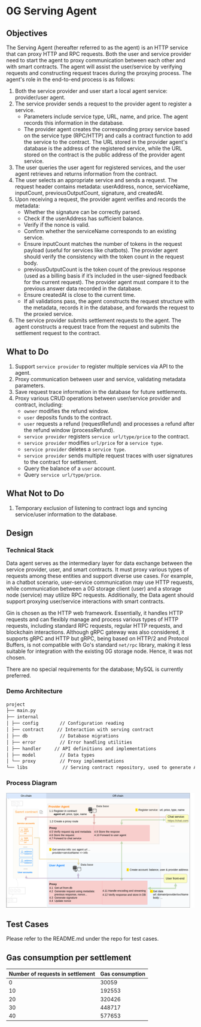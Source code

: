 # 0G Serving Agent

## Objectives

The Serving Agent (hereafter referred to as the agent) is an HTTP service that can proxy HTTP and RPC requests. Both the user and service provider need to start the agent to proxy communication between each other and with smart contracts. The agent will assist the user/service by verifying requests and constructing request traces during the proxying process. The agent's role in the end-to-end process is as follows:

1. Both the service provider and user start a local agent service: provider/user agent.
2. The service provider sends a request to the provider agent to register a service.
   - Parameters include service type, URL, name, and price. The agent records this information in the database.
   - The provider agent creates the corresponding proxy service based on the service type (RPC/HTTP) and calls a contract function to add the service to the contract. The URL stored in the provider agent's database is the address of the registered service, while the URL stored on the contract is the public address of the provider agent service.
3. The user queries the user agent for registered services, and the user agent retrieves and returns information from the contract.
4. The user selects an appropriate service and sends a request. The request header contains metadata: userAddress, nonce, serviceName, inputCount, previousOutputCount, signature, and createdAt.
5. Upon receiving a request, the provider agent verifies and records the metadata:
   - Whether the signature can be correctly parsed.
   - Check if the userAddress has sufficient balance.
   - Verify if the nonce is valid.
   - Confirm whether the serviceName corresponds to an existing service.
   - Ensure inputCount matches the number of tokens in the request payload (useful for services like chatbots). The provider agent should verify the consistency with the token count in the request body.
   - previousOutputCount is the token count of the previous response (used as a billing basis if it’s included in the user-signed feedback for the current request). The provider agent must compare it to the previous answer data recorded in the database.
   - Ensure createdAt is close to the current time.
   - If all validations pass, the agent constructs the request structure with the metadata, records it in the database, and forwards the request to the proxied service.
6. The service provider submits settlement requests to the agent. The agent constructs a request trace from the request and submits the settlement request to the contract.

## What to Do

1. Support `service provider` to register multiple services via API to the agent.
2. Proxy communication between user and service, validating metadata parameters.
3. Save request trace information in the database for future settlements.
4. Proxy various CRUD operations between user/service provider and contract, including:
   - `owner` modifies the refund window.
   - `user` deposits funds to the contract.
   - `user` requests a refund (requestRefund) and processes a refund after the refund window (processRefund).
   - `service provider` registers `service url/type/price` to the contract.
   - `service provider` modifies `url/price` for a `service type`.
   - `service provider` deletes a `service type`.
   - `service provider` sends multiple request traces with user signatures to the contract for settlement.
   - Query the balance of a `user` account.
   - Query `service url/type/price`.

## What Not to Do

1. Temporary exclusion of listening to contract logs and syncing service/user information to the database.

## Design

### Technical Stack

Data agent serves as the intermediary layer for data exchange between the service provider, user, and smart contracts. It must proxy various types of requests among these entities and support diverse use cases. For example, in a chatbot scenario, user-service communication may use HTTP requests, while communication between a 0G storage client (user) and a storage node (service) may utilize RPC requests. Additionally, the Data agent should support proxying user/service interactions with smart contracts.

Gin is chosen as the HTTP web framework. Essentially, it handles HTTP requests and can flexibly manage and process various types of HTTP requests, including standard RPC requests, regular HTTP requests, and blockchain interactions. Although gRPC gateway was also considered, it supports gRPC and HTTP but gRPC, being based on HTTP/2 and Protocol Buffers, is not compatible with Go's standard `net/rpc` library, making it less suitable for integration with the existing 0G storage node. Hence, it was not chosen.

There are no special requirements for the database; MySQL is currently preferred.

### Demo Architecture

```markdown
project
├── main.py
├── internal
│ ├── config        // Configuration reading
│ ├── contract     // Interaction with serving contract
│ ├── db            // Database migrations
│ ├── error         // Error handling utilities
│ ├── handler     // API definitions and implementations
│ ├── model         // Data types
│ └── proxy         // Proxy implementations
└── libs             // Serving contract repository, used to generate ABI files during development
```

### Process Diagram

![Process Diagram](image/0g-serving-agent.png)

## Test Cases

Please refer to the README.md under the repo for test cases.

## Gas consumption per settlement

| Number of requests in settlement | Gas consumption |
| -------------------------------- | --------------- |
| 0                                | 30059           |
| 10                               | 192553          |
| 20                               | 320426          |
| 30                               | 448717          |
| 40                               | 577653          |
